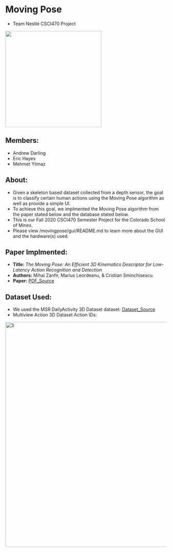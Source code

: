 # Moving Pose
- Team Nestlé CSCI470 Project

<img src="https://user-images.githubusercontent.com/15916367/100955370-a8d1d600-34d3-11eb-96f8-fdf94ea4b402.png" width="300">

## Members:
- Andrew Darling
- Eric Hayes
- Mehmet Yilmaz

## About:
- Given a skeleton based dataset collected from a depth sensor, the goal is to classify certain human actions using the Moving Pose algorithm as well as provide a simple UI.
- To achieve this goal, we implmented the Moving Pose algorithm from the paper stated below and the database stated below.
- This is our Fall 2020 CSCI470 Semester Project for the Colorado School of Mines.
- Please view /movingpose/gui/README.md to learn more about the GUI and the hardware(s) used.

## Paper Implmented:
- **Title:** *The Moving Pose: An Efficient 3D Kinematics Descriptor for Low-Latency Action Recognition and Detection*
- **Authors:** Mihai Zanfir, Marius Leordeanu, & Cristian Sminchisescu.
- **Paper:** [PDF_Source](https://openaccess.thecvf.com/content_iccv_2013/papers/Zanfir_The_Moving_Pose_2013_ICCV_paper.pdf)

## Dataset Used:
- We used the MSR DailyActivity 3D Dataset dataset: [Dataset_Source](https://wangjiangb.github.io/my_data.html)
- Multiview Action 3D Dataset Action IDs:
<img width="701" alt="3" src="https://user-images.githubusercontent.com/15916367/85251734-4bf7cd00-b417-11ea-8003-de9340da3c0c.png">
